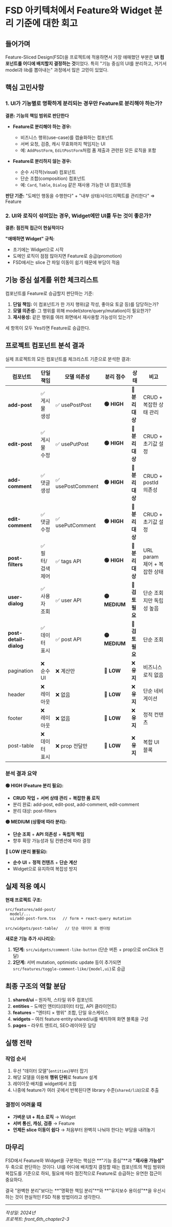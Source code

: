 # FSD 아키텍처에서 Feature와 Widget 분리 기준에 대한 회고

## 들어가며

Feature-Sliced Design(FSD)을 프로젝트에 적용하면서 가장 애매했던 부분은 **UI 컴포넌트를 어디에 배치할지 결정하는 것**이었다. 특히 "기능 중심의 UI를 분리하고, 거기서 model과 lib를 뽑아내는" 과정에서 많은 고민이 있었다.

## 핵심 고민사항

### 1. UI가 기능별로 명확하게 분리되는 경우만 Feature로 분리해야 하는가?

**결론: 기능의 책임 범위로 판단한다**

- **Feature로 분리해야 하는 경우:**
  - 비즈니스 행위(use-case)를 캡슐화하는 컴포넌트
  - 서버 요청, 검증, 캐시 무효화까지 책임지는 UI
  - 예: `AddPostForm`, `EditPostForm`처럼 폼 제출과 관련된 모든 로직을 포함

- **Feature로 분리하지 않는 경우:**
  - 순수 시각적(visual) 컴포넌트
  - 단순 조합(composition) 컴포넌트
  - 예: `Card`, `Table`, `Dialog` 같은 재사용 가능한 UI 컴포넌트들

**판단 기준:** "도메인 행동을 수행한다" + "내부 상태/사이드이펙트를 관리한다" ⇒ Feature

### 2. UI와 로직이 섞여있는 경우, Widget에만 UI를 두는 것이 좋은가?

**결론: 점진적 접근이 현실적이다**

**"애매하면 Widget" 규칙:**

- 초기에는 Widget으로 시작
- 도메인 로직이 점점 많아지면 Feature로 승급(promotion)
- FSD에서는 slice 간 파일 이동이 쉽기 때문에 부담이 적음

## 기능 중심 설계를 위한 체크리스트

컴포넌트를 Feature로 승급할지 판단하는 기준:

1. **단일 책임:** 이 컴포넌트가 한 가지 행위(글 작성, 좋아요 토글 등)를 담당하는가?
2. **모델 의존성:** 그 행위를 위해 model(store/query/mutation)이 필요한가?
3. **재사용성:** 같은 행위를 여러 화면에서 재사용할 가능성이 있는가?

세 항목이 모두 Yes라면 Feature로 승급한다.

## 프로젝트 컴포넌트 분석 결과

실제 프로젝트의 모든 컴포넌트를 체크리스트 기준으로 분석한 결과:

| 컴포넌트               | 단일 책임         | 모델 의존성       | 분리 점수     | 상태            | 비고                         |
| ---------------------- | ----------------- | ----------------- | ------------- | --------------- | ---------------------------- |
| **add-post**           | ✅ 게시물 생성    | ✅ usePostPost    | **🟢 HIGH**   | 🔄 **분리대상** | CRUD + 복잡한 상태 관리      |
| **edit-post**          | ✅ 게시물 수정    | ✅ usePutPost     | **🟢 HIGH**   | 🔄 **분리대상** | CRUD + 초기값 설정           |
| **add-comment**        | ✅ 댓글 생성      | ✅ usePostComment | **🟢 HIGH**   | 🔄 **분리대상** | CRUD + postId 의존성         |
| **edit-comment**       | ✅ 댓글 수정      | ✅ usePutComment  | **🟢 HIGH**   | 🔄 **분리대상** | CRUD + 초기값 설정           |
| **post-filters**       | ✅ 필터/검색 제어 | ✅ tags API       | **🟢 HIGH**   | 🔄 **분리대상** | URL param 제어 + 복잡한 상태 |
| **user-dialog**        | ✅ 사용자 조회    | ✅ user API       | **🟡 MEDIUM** | 🤔 **검토필요** | 단순 조회지만 독립성 높음    |
| **post-detail-dialog** | ✅ 데이터 표시    | ✅ post API       | **🟡 MEDIUM** | 🤔 **검토필요** | 단순 조회                    |
| pagination             | ❌ 순수 UI        | ❌ 계산만         | **🔴 LOW**    | ❌ **유지**     | 비즈니스 로직 없음           |
| header                 | ❌ 레이아웃       | ❌ 없음           | **🔴 LOW**    | ❌ **유지**     | 단순 네비게이션              |
| footer                 | ❌ 레이아웃       | ❌ 없음           | **🔴 LOW**    | ❌ **유지**     | 정적 컨텐츠                  |
| post-table             | ❌ 데이터 표시    | ❌ prop 전달만    | **🔴 LOW**    | ❌ **유지**     | 복합 UI 블록                 |

### 분석 결과 요약

**🟢 HIGH (Feature 분리 필요):**

- **CRUD 작업** + **서버 상태 관리** + **복잡한 폼 로직**
- 분리 완료: add-post, edit-post, add-comment, edit-comment
- 분리 대상: post-filters

**🟡 MEDIUM (상황에 따라 분리):**

- **단순 조회** + **API 의존성** + **독립적 책임**
- 향후 확장 가능성과 팀 컨벤션에 따라 결정

**🔴 LOW (분리 불필요):**

- **순수 UI** + **정적 컨텐츠** + **단순 계산**
- Widget으로 유지하여 복잡성 방지

## 실제 적용 예시

**현재 프로젝트 구조:**

```
src/features/add-post/
  model/...
  ui/add-post-form.tsx   // form + react-query mutation

src/widgets/post-table/   // 단순 데이터 표 렌더링
```

**새로운 기능 추가 시나리오:**

1. **1단계:** `src/widgets/comment-like-button` (단순 버튼 + prop으로 onClick 전달)
2. **2단계:** 서버 mutation, optimistic update 등이 추가되면 `src/features/toggle-comment-like/{model,ui}`로 승급

## 최종 구조의 역할 분담

1. **shared/ui** – 원자적, 스타일 위주 컴포넌트
2. **entities** – 도메인 엔터티(데이터 타입, API 클라이언트)
3. **features** – "엔터티 × 행위" 조합, 단일 유스케이스
4. **widgets** – 여러 feature·entity·shared/ui를 배치하여 화면 블록을 구성
5. **pages** – 라우트 엔트리, SEO·레이아웃 담당

## 실행 전략

### 작업 순서

1. 우선 "데이터 모델"(`entities`)부터 잡기
2. 해당 모델을 이용해 **행위 단위**로 feature 설계
3. 레이아웃·배치를 widget에서 조립
4. 나중에 feature가 여러 곳에서 반복된다면 library 수준(`shared/lib`)으로 추출

### 결정이 어려울 때

- **가벼운 UI + 최소 로직** → Widget
- **서버 통신, 캐싱, 검증** → Feature
- **언제든 slice 이동이 쉽다** → 처음부터 완벽히 나눠야 한다는 부담을 내려놓기

## 마무리

FSD에서 Feature와 Widget을 구분하는 핵심은 **"기능 중심"**과 **"재사용 가능성"** 두 축으로 판단하는 것이다. UI를 어디에 배치할지 결정할 때는 컴포넌트의 책임 범위와 복잡도를 기준으로 하되, 필요에 따라 점진적으로 Feature로 승급하는 유연한 접근이 중요하다.

결국 "완벽한 분리"보다는 **"명확한 책임 분리"**와 **"유지보수 용이성"**을 우선시하는 것이 현실적인 FSD 적용 방법이라고 생각한다.

---

_작성일: 2024년_  
_프로젝트: front_6th_chapter2-3_
